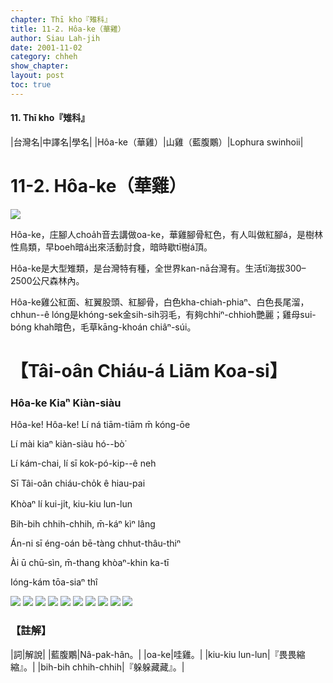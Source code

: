 ```yaml
---
chapter: Thī kho『雉科』
title: 11-2. Hôa-ke（華雞）
author: Siau Lah-jih
date: 2001-11-02
category: chheh
show_chapter: 
layout: post
toc: true
---
```


#### 11. Thī kho『雉科』

|台灣名|中譯名|學名|
|Hôa-ke（華雞）|山雞（藍腹鷴）|Lophura swinhoii|


# 11-2. Hôa-ke（華雞）


![](../too5/11/11-2-8.Hôa-ke.jpg)


Hôa-ke，庄腳人choa̍h音去講做oa-ke，華雞腳骨紅色，有人叫做紅腳á，是樹林性鳥類，早boeh暗á出來活動討食，暗時歇tī樹á頂。

Hôa-ke是大型雉類，是台灣特有種，全世界kan-nā台灣有。生活tī海拔300–2500公尺森林內。

Hôa-ke雞公紅面、紅翼股頭、紅腳骨，白色kha-chiah-phiaⁿ、白色長尾溜，chhun--ê lóng是khóng-sek金sih-sih羽毛，有夠chhiⁿ-chhioh艷麗；雞母sui-bóng khah暗色，毛草kāng-khoán chiâⁿ-súi。



# 【Tâi-oân Chiáu-á Liām Koa-si】

### **Hôa-ke Kiaⁿ Kiàn-siàu**

Hôa-ke! Hôa-ke! Lí ná tiām-tiām m̄ kóng-ōe

Lí mài kiaⁿ kiàn-siàu hó--bò͘

Lí kám-chai, lí sī kok-pó-kip--ê neh

Sī Tâi-oân chiáu-cho̍k ê hiau-pai

Khòaⁿ lí kui-ji̍t, kiu-kiu lun-lun

Bih-bih chhih-chhih, m̄-káⁿ kìⁿ lâng

Án-ni sī éng-oán bē-tàng chhut-thâu-thiⁿ

Ài ū chū-sìn, m̄-thang khòaⁿ-khin ka-tī

Ióng-kám tōa-siaⁿ thî



![](../too5/11/11-2-1.Hôa-ke.jpg)
![](../too5/11/11-2-6.Hôa-ke.jpg)
![](../too5/11/11-2-7.Hôa-ke.jpg)
![](../too5/11/11-2-2.Hôa-ke.jpg)
![](../too5/11/11-2-3.Hôa-ke.jpg)
![](../too5/11/11-2-11.Hôa-ke.jpg)
![](../too5/11/11-2-10.Hôa-ke.jpg)
![](../too5/11/11-2-9.Hôa-ke.jpg)
![](../too5/11/11-2-5.Hôa-ke.jpg)
![](../too5/11/11-2-4.Hôa-ke.jpg)


### 【註解】

|詞|解說|
|藍腹鷴|Nâ-pak-hân。|
|oa-ke|哇雞。|
|kiu-kiu lun-lun|『畏畏縮縮』。|
|bih-bih chhih-chhih|『躲躲藏藏』。|
